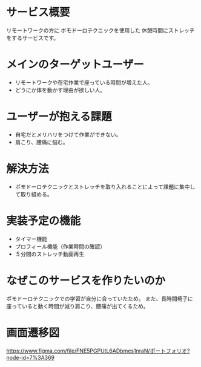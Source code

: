# サービス概要
リモートワークの方に
ポモドーロテクニックを使用した
休憩時間にストレッチをするサービスです。

# メインのターゲットユーザー
- リモートワークや在宅作業で座っている時間が増えた人。
- どうにか体を動かす理由が欲しい人。

# ユーザーが抱える課題
- 自宅だとメリハリをつけて作業ができない。
- 肩こり、腰痛に悩む。
# 解決方法
- ポモドーロテクニックとストレッチを取り入れることによって課題に集中して取り組める。
# 実装予定の機能
- タイマー機能
- プロフィール機能（作業時間の確認）
- ５分間のストレッチ動画再生

# なぜこのサービスを作りたいのか
ポモドーロテクニックでの学習が自分に合っていたため。
また、長時間椅子に座っていると動く時間が減り肩こり、腰痛が出てくるため。

# 画面遷移図
https://www.figma.com/file/FNE5PGPUtL6ADbmes1nraN/ポートフォリオ?node-id=7%3A369